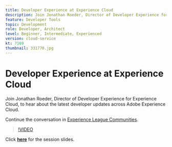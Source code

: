 ```yaml
---
title: Developer Experience at Experience Cloud
description: Join Jonathan Roeder, Director of Developer Experience for Experience Cloud, to hear about the latest developer updates across Adobe Experience Cloud.
feature: Developer Tools
topic: Development
role: Developer, Architect
level: Beginner, Intermediate, Experienced
version: cloud-service
kt: 7169
thumbnail: 331770.jpg
---
```


# Developer Experience at Experience Cloud

Join Jonathan Roeder, Director of Developer Experience for Experience Cloud, to hear about the latest developer updates across Adobe Experience Cloud.

Continue the conversation in [Experience League Communities](http://adobe.ly/36Yd3v6).

>[!VIDEO](https://video.tv.adobe.com/v/331770/?quality=12&learn=on&hidetitle=true)

Click **[here](/help/events/assets/developer-experience.pdf)** for the session slides.
